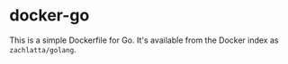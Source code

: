 # docker-go

This is a simple Dockerfile for Go. It's available from the Docker index as
`zachlatta/golang`.
